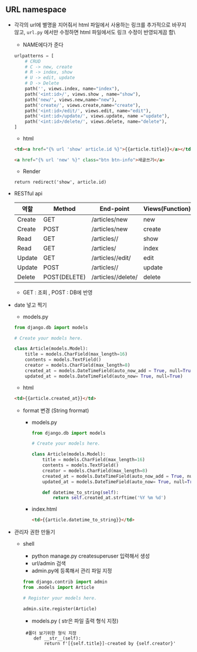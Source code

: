 ## URL namespace

- 각각의 url에 별명을 지어줘서 html 파일에서 사용하는 링크를 추가적으로 바꾸지 않고, `url.py` 에서만 수정하면 html 파일에서도 링크 수정이 반영되게끔 함\

  - NAME에다가 준다

  ```python
  urlpatterns = [
      # CRUD 
      # C -> new, create
      # R -> index, show
      # U -> edit, update
      # D -> Delete
      path('', views.index, name="index"),
      path('<int:id>/', views.show , name="show"),
      path('new/', views.new,name="new"),
      path('create/', views.create,name="create"),
      path('<int:id>/edit/', views.edit, name="edit"),
      path('<int:id>/update/', views.update, name ="update"),
      path('<int:id>/delete/', views.delete, name="delete"),
  ]
  ```

  - html

  ```html
  <td><a href="{% url 'show' article.id %}">{{article.title}}</a></td>
  
  <a href="{% url 'new' %}" class="btn btn-info">새글쓰기</a>
  ```

  - Render

  ```html
  return redirect('show', article.id)
  ```

- RESTful api

  | 역할   | Method       | End-point              | Views(Function) |
  | ------ | ------------ | ---------------------- | --------------- |
  | Create | GET          | /articles/new          | new             |
  | Create | POST         | /articles/new          | create          |
  | Read   | GET          | /articles/<id>/        | show            |
  | Read   | GET          | /articles/             | index           |
  | Update | GET          | /articles/<id>/edit/   | edit            |
  | Update | POST         | /articles/<id>/        | update          |
  | Delete | POST(DELETE) | /articles/<id>/delete/ | delete          |

  - GET : 조회 , POST : DB에 반영

- date 넣고 찍기

  - models.py

  ```python
  from django.db import models
  
  # Create your models here.
  
  class Article(models.Model):
      title = models.CharField(max_length=16)
      contents = models.TextField()
      creator = models.CharField(max_length=8)
      created_at = models.DateTimeField(auto_now_add = True, null=True)
      updated_at = models.DateTimeField(auto_now= True, null=True)
  ```

  - html

  ```html
  <td>{{article.created_at}}</td>
  ```

  - format 변경 (String frormat)

    - models.py

      ```python
      from django.db import models
      
      # Create your models here.
      
      class Article(models.Model):
          title = models.CharField(max_length=16)
          contents = models.TextField()
          creator = models.CharField(max_length=8)
          created_at = models.DateTimeField(auto_now_add = True, null=True)
          updated_at = models.DateTimeField(auto_now= True, null=True)
      
          def datetime_to_string(self):
              return self.created_at.strftime('%Y %m %d')
      ```

      

    - index.html

      ```html
      <td>{{article.datetime_to_string}}</td>
      ```

- 관리자 권한 만들기

  - shell

    - python manage.py createsuperuser 입력해서 생성
    - url/admin 검색
    - admin.py에 등록해서 관리 파일 지정

    ```python
    from django.contrib import admin
    from .models import Article
    
    # Register your models here.
    
    admin.site.register(Article)
    ```

    - models.py ( str은 파일 출력 형식 지정)

    ```
     #폴더 보기위한 형식 지정
        def __str__(self):
            return f'[{self.title}]-created by {self.creator}'
    ```

    

